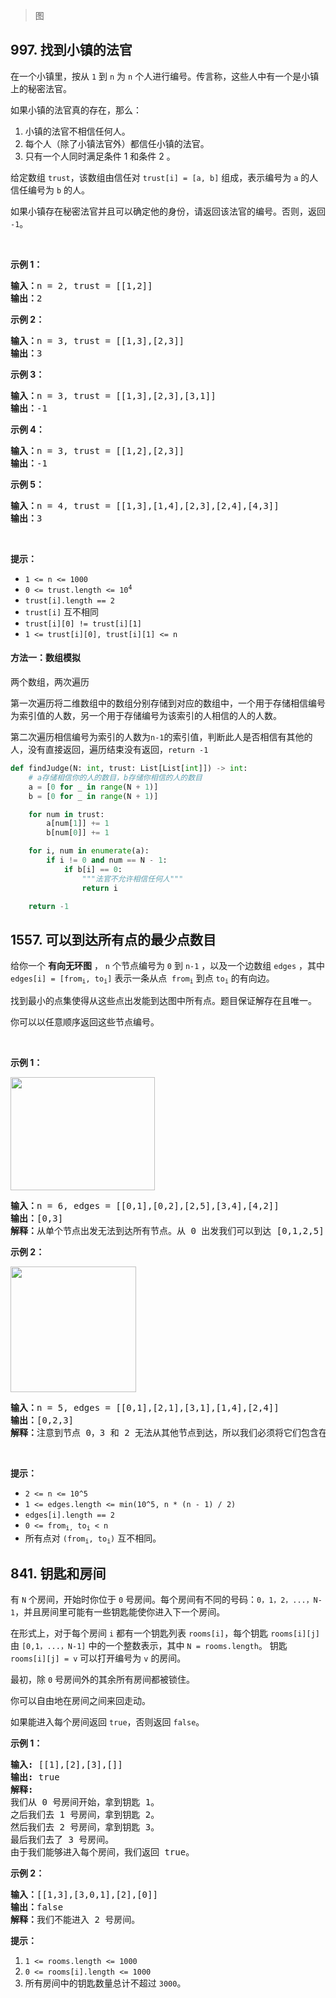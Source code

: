 > 图

## 997. 找到小镇的法官

<div>
<p>在一个小镇里，按从 <code>1</code> 到 <code>n</code> 为 <code>n</code> 个人进行编号。传言称，这些人中有一个是小镇上的秘密法官。</p>

<p>如果小镇的法官真的存在，那么：</p>

<ol>
	<li>小镇的法官不相信任何人。</li>
	<li>每个人（除了小镇法官外）都信任小镇的法官。</li>
	<li>只有一个人同时满足条件 1 和条件 2 。</li>
</ol>

<p>给定数组 <code>trust</code>，该数组由信任对 <code>trust[i] = [a, b]</code> 组成，表示编号为 <code>a</code> 的人信任编号为 <code>b</code> 的人。</p>

<p>如果小镇存在秘密法官并且可以确定他的身份，请返回该法官的编号。否则，返回 <code>-1</code>。</p>

<p> </p>

<p><strong>示例 1：</strong></p>

<pre>
<strong>输入：</strong>n = 2, trust = [[1,2]]
<strong>输出：</strong>2
</pre>

<p><strong>示例 2：</strong></p>

<pre>
<strong>输入：</strong>n = 3, trust = [[1,3],[2,3]]
<strong>输出：</strong>3
</pre>

<p><strong>示例 3：</strong></p>

<pre>
<strong>输入：</strong>n = 3, trust = [[1,3],[2,3],[3,1]]
<strong>输出：</strong>-1
</pre>

<p><strong>示例 4：</strong></p>

<pre>
<strong>输入：</strong>n = 3, trust = [[1,2],[2,3]]
<strong>输出：</strong>-1
</pre>

<p><strong>示例 5：</strong></p>

<pre>
<strong>输入：</strong>n = 4, trust = [[1,3],[1,4],[2,3],[2,4],[4,3]]
<strong>输出：</strong>3</pre>

<p> </p>

<p><strong>提示：</strong></p>

<ul>
	<li><code>1 <= n <= 1000</code></li>
	<li><code>0 <= trust.length <= 10<sup>4</sup></code></li>
	<li><code>trust[i].length == 2</code></li>
	<li><code>trust[i]</code> 互不相同</li>
	<li><code>trust[i][0] != trust[i][1]</code></li>
	<li><code>1 <= trust[i][0], trust[i][1] <= n</code></li>
</ul>
</div>

#### 方法一：数组模拟

两个数组，两次遍历

第一次遍历将二维数组中的数组分别存储到对应的数组中，一个用于存储相信编号为索引值的人数，另一个用于存储编号为该索引的人相信的人的人数。

第二次遍历相信编号为索引的人数为`n-1`的索引值，判断此人是否相信有其他的人，没有直接返回，遍历结束没有返回，`return -1`

```python
def findJudge(N: int, trust: List[List[int]]) -> int:
    # a存储相信你的人的数目，b存储你相信的人的数目
    a = [0 for _ in range(N + 1)]
    b = [0 for _ in range(N + 1)]

    for num in trust:
        a[num[1]] += 1
        b[num[0]] += 1

    for i, num in enumerate(a):
        if i != 0 and num == N - 1:
            if b[i] == 0:
                """法官不允许相信任何人"""
                return i

    return -1
```

## 1557. 可以到达所有点的最少点数目

<div>
<p>给你一个 <strong>有向无环图</strong>&nbsp;， <code>n</code>&nbsp;个节点编号为 <code>0</code>&nbsp;到 <code>n-1</code>&nbsp;，以及一个边数组 <code>edges</code>&nbsp;，其中 <code>edges[i] = [from<sub>i</sub>, to<sub>i</sub>]</code>&nbsp;表示一条从点&nbsp;&nbsp;<code>from<sub>i</sub></code>&nbsp;到点&nbsp;<code>to<sub>i</sub></code>&nbsp;的有向边。</p>

<p>找到最小的点集使得从这些点出发能到达图中所有点。题目保证解存在且唯一。</p>

<p>你可以以任意顺序返回这些节点编号。</p>

<p>&nbsp;</p>

<p><strong>示例 1：</strong></p>

<p><img alt="" src="https://cdn.jsdelivr.net/gh/eternidad33/picbed/img/5480e1.png" style="height: 181px; width: 231px;"></p>

<pre><strong>输入：</strong>n = 6, edges = [[0,1],[0,2],[2,5],[3,4],[4,2]]
<strong>输出：</strong>[0,3]
<strong>解释：</strong>从单个节点出发无法到达所有节点。从 0 出发我们可以到达 [0,1,2,5] 。从 3 出发我们可以到达 [3,4,2,5] 。所以我们输出 [0,3] 。</pre>

<p><strong>示例 2：</strong></p>

<p><img alt="" src="https://cdn.jsdelivr.net/gh/eternidad33/picbed/img/5480e2.png" style="height: 201px; width: 201px;"></p>

<pre><strong>输入：</strong>n = 5, edges = [[0,1],[2,1],[3,1],[1,4],[2,4]]
<strong>输出：</strong>[0,2,3]
<strong>解释：</strong>注意到节点 0，3 和 2 无法从其他节点到达，所以我们必须将它们包含在结果点集中，这些点都能到达节点 1 和 4 。
</pre>

<p>&nbsp;</p>

<p><strong>提示：</strong></p>

<ul>
	<li><code>2 &lt;= n &lt;= 10^5</code></li>
	<li><code>1 &lt;= edges.length &lt;= min(10^5, n * (n - 1) / 2)</code></li>
	<li><code>edges[i].length == 2</code></li>
	<li><code>0 &lt;= from<sub>i,</sub>&nbsp;to<sub>i</sub> &lt; n</code></li>
	<li>所有点对&nbsp;<code>(from<sub>i</sub>, to<sub>i</sub>)</code>&nbsp;互不相同。</li>
</ul>
</div>

## 841. 钥匙和房间

<div>
<p>有 <code>N</code> 个房间，开始时你位于 <code>0</code> 号房间。每个房间有不同的号码：<code>0，1，2，...，N-1</code>，并且房间里可能有一些钥匙能使你进入下一个房间。</p>

<p>在形式上，对于每个房间 <code>i</code> 都有一个钥匙列表 <code>rooms[i]</code>，每个钥匙 <code>rooms[i][j]</code> 由 <code>[0,1，...，N-1]</code> 中的一个整数表示，其中 <code>N = rooms.length</code>。 钥匙 <code>rooms[i][j] = v</code> 可以打开编号为 <code>v</code> 的房间。</p>

<p>最初，除 <code>0</code> 号房间外的其余所有房间都被锁住。</p>

<p>你可以自由地在房间之间来回走动。</p>

<p>如果能进入每个房间返回 <code>true</code>，否则返回 <code>false</code>。</p>

<ol>
</ol>

<p><strong>示例 1：</strong></p>

<pre><strong>输入: </strong>[[1],[2],[3],[]]
<strong>输出: </strong>true
<strong>解释:  </strong>
我们从 0 号房间开始，拿到钥匙 1。
之后我们去 1 号房间，拿到钥匙 2。
然后我们去 2 号房间，拿到钥匙 3。
最后我们去了 3 号房间。
由于我们能够进入每个房间，我们返回 true。
</pre>

<p><strong>示例 2：</strong></p>

<pre><strong>输入：</strong>[[1,3],[3,0,1],[2],[0]]
<strong>输出：</strong>false
<strong>解释：</strong>我们不能进入 2 号房间。
</pre>

<p><strong>提示：</strong></p>

<ol>
	<li><code>1 &lt;= rooms.length &lt;=&nbsp;1000</code></li>
	<li><code>0 &lt;= rooms[i].length &lt;= 1000</code></li>
	<li>所有房间中的钥匙数量总计不超过&nbsp;<code>3000</code>。</li>
</ol>
</div>